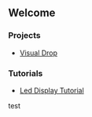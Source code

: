 ## Welcome
### Projects
- [Visual Drop](./visual-drop.md)

### Tutorials

- [Led Display Tutorial](./led-display-tutorial.md)


test
